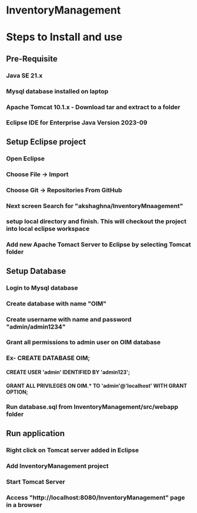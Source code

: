 # InventoryManagement
# Steps to Install and use
## Pre-Requisite
### Java SE 21.x
### Mysql database installed on laptop
### Apache Tomcat 10.1.x - Download tar and extract to a folder
### Eclipse IDE for Enterprise Java Version 2023-09
## Setup Eclipse project
### Open Eclipse
### Choose File -> Import
### Choose Git -> Repositories From GitHub
### Next screen Search for "akshaghna/InventoryMnaagement"
### setup local directory and finish. This will checkout the project into local eclipse workspace
### Add new Apache Tomact Server to Eclipse by selecting Tomcat folder
## Setup Database
### Login to Mysql database
### Create database with name "OIM"
### Create username with name and password "admin/admin1234"
### Grant all permissions to admin user on OIM database
### Ex- CREATE DATABASE OIM;
#### CREATE USER 'admin' IDENTIFIED BY 'admin123';
#### GRANT ALL PRIVILEGES ON OIM.* TO 'admin'@'localhost' WITH GRANT OPTION;
### Run database.sql from InventoryManagement/src/webapp folder
## Run application
### Right click on Tomcat server added in Eclipse
### Add InventoryManagement project
### Start Tomcat Server
### Access "http://localhost:8080/InventoryManagement" page in a browser
